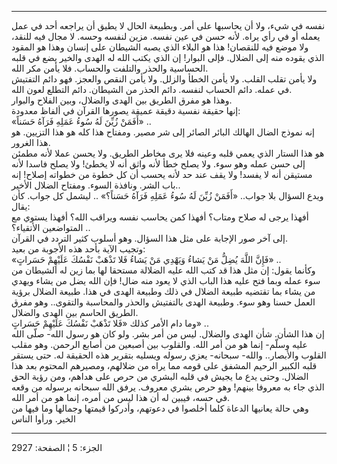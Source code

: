 ------------------------------------------------------------------------

نفسه في شيء، ولا أن يحاسبها على أمر. وبطبيعة الحال لا يطيق أن يراجعه أحد
في عمل يعمله أو في رأي يراه. لأنه حسن في عين نفسه. مزين لنفسه وحسه. لا
مجال فيه للنقد، ولا موضع فيه للنقصان! هذا هو البلاء الذي يصبه الشيطان
على إنسان وهذا هو المقود الذي يقوده منه إلى الضلال. فإلى البوار! إن الذي
يكتب الله له الهدى والخير يضع في قلبه الحساسية والحذر والتلفت والحساب.
فلا يأمن مكر الله.  
ولا يأمن تقلب القلب. ولا يأمن الخطأ والزلل. ولا يأمن النقص والعجز. فهو
دائم التفتيش في عمله. دائم الحساب لنفسه. دائم الحذر من الشيطان. دائم
التطلع لعون الله.  
وهذا هو مفرق الطريق بين الهدى والضلال، وبين الفلاح والبوار.  
إنها حقيقة نفسية دقيقة عميقة يصورها القرآن في ألفاظ معدودة:  
«أَفَمَنْ زُيِّنَ لَهُ سُوءُ عَمَلِهِ فَرَآهُ حَسَناً» ..  
إنه نموذج الضال الهالك البائر الصائر إلى شر مصير. ومفتاح هذا كله هو هذا
التزيين. هو هذا الغرور.  
هو هذا الستار الذي يعمي قلبه وعينه فلا يرى مخاطر الطريق. ولا يحسن عملا
لأنه مطمئن إلى حسن عمله وهو سوء. ولا يصلح خطأ لأنه واثق أنه لا يخطئ! ولا
يصلح فاسدا لأنه مستيقن أنه لا يفسد! ولا يقف عند حد لأنه يحسب أن كل خطوة
من خطواته إصلاح! إنه باب الشر. ونافذة السوء. ومفتاح الضلال الأخير..  
ويدع السؤال بلا جواب.. «أَفَمَنْ زُيِّنَ لَهُ سُوءُ عَمَلِهِ فَرَآهُ حَسَناً؟» .. ليشمل كل
جواب. كأن يقال:  
أفهذا يرجى له صلاح ومتاب؟ أفهذا كمن يحاسب نفسه ويراقب الله؟ أفهذا يستوي
مع المتواضعين الأتقياء؟ ..  
إلى آخر صور الإجابة على مثل هذا السؤال. وهو أسلوب كثير التردد في
القرآن.  
وتجيب الآية بأحد هذه الأجوبة من بعيد:  
«فَإِنَّ اللَّهَ يُضِلُّ مَنْ يَشاءُ وَيَهْدِي مَنْ يَشاءُ فَلا تَذْهَبْ نَفْسُكَ عَلَيْهِمْ حَسَراتٍ» ..  
وكأنما يقول: إن مثل هذا قد كتب الله عليه الضلالة مستحقا لها بما زين له
الشيطان من سوء عمله وبما فتح عليه هذا الباب الذي لا يعود منه ضال! فإن
الله يضل من يشاء ويهدي من يشاء بما تقتضيه طبيعة الضلال في ذلك وطبيعة
الهدى في هذا. طبيعة الضلال برؤية العمل حسنا وهو سوء. وطبيعة الهدى
بالتفتيش والحذر والمحاسبة والتقوى.. وهو مفرق الطريق الحاسم بين الهدى
والضلال.  
وما دام الأمر كذلك «فَلا تَذْهَبْ نَفْسُكَ عَلَيْهِمْ حَسَراتٍ» ..  
إن هذا الشأن. شأن الهدى والضلال. ليس من أمر بشر. ولو كان هو رسول الله-
صلّى الله عليه وسلّم- إنما هو من أمر الله. والقلوب بين أصبعين من أصابع
الرحمن. وهو مقلب القلوب والأبصار.. والله- سبحانه- يعزي رسوله ويسليه
بتقرير هذه الحقيقة له. حتى يستقر قلبه الكبير الرحيم المشفق على قومه مما
يراه من ضلالهم، ومصيرهم المحتوم بعد هذا الضلال. وحتى يدع ما يجيش في قلبه
البشري من حرص على هداهم، ومن رؤية الحق الذي جاء به معروفا بينهم! وهو حرص
بشري معروف. يرفق الله سبحانه برسوله من وقعه في حسه، فيبين له أن هذا ليس
من أمره، إنما هو من أمر الله.  
وهي حالة يعانيها الدعاة كلما أخلصوا في دعوتهم، وأدركوا قيمتها وجمالها
وما فيها من الخير. ورأوا الناس

------------------------------------------------------------------------

الجزء: 5 ¦ الصفحة: 2927
